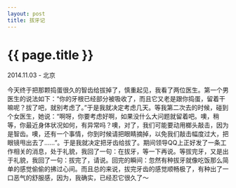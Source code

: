 ```yaml
---
layout: post
title: 拔牙记
---
```


{{ page.title }}
================

<p class="meta"> 2014.11.03 - 北京</p>

今天终于把那颗捣蛋很久的智齿给拔掉了，慎重起见，我看了两位医生。第一个男医生的说法如下：“你的牙根已经部分被吸收了，而且它又老是跟你捣蛋，留着干嘛呢？拔了吧，就别考虑了。”于是我就决定考虑几天。等我第二次去的时候，碰到个女医生，她说：“啊呀，你要考虑好啊，如果没什么大问题就留着吧。噢，稍等，你最近身体状况如何，有异常吗？噢，对了，我们可能要动用榔头敲击，因为是智齿。噢，还有一个事情，你到时候请把眼睛摘掉，以免我们敲击幅度过大，把眼镜甩出去了……”。于是我就决定把牙齿给拔了。期间领导QQ上正好发了一条工作相关的消息，处于礼貌，我回了一句：在拔牙，等一下再说。等拔完牙，又是出于礼貌，我回了一句：拔完了，请说。回完的瞬间：忽然有种拔牙就像吃饭那么简单的感觉偷偷的拂过心间。而且总的来说，拔完牙齿的感觉顺畅极了，有种出了一口恶气的舒服感，因为，我确实，已经忍它很久了～
